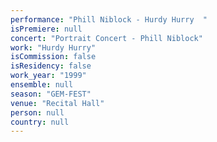 ```yaml
---
performance: "Phill Niblock - Hurdy Hurry  "
isPremiere: null
concert: "Portrait Concert - Phill Niblock"
work: "Hurdy Hurry"
isCommission: false
isResidency: false
work_year: "1999"
ensemble: null
season: "GEM-FEST"
venue: "Recital Hall"
person: null
country: null
---
```


